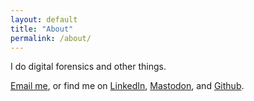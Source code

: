 ```yaml
---
layout: default
title: "About"
permalink: /about/
---
```


I do digital forensics and other things.

[Email me](mailto:contact.hollykennedy.me), or find me on [LinkedIn](https://www.linkedin.com/in/holly-kennedy-6757bb162/), [Mastodon](https://infosec.exchange/@hollykennedy), and [Github](https://github.com/hollykennedy).